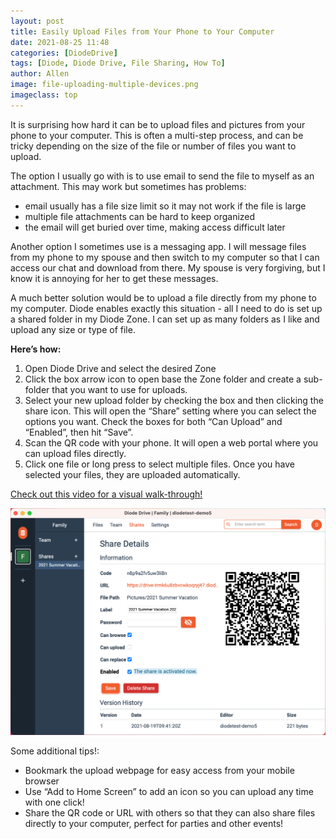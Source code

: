```yaml
---
layout: post
title: Easily Upload Files from Your Phone to Your Computer
date: 2021-08-25 11:48
categories: [DiodeDrive]
tags: [Diode, Diode Drive, File Sharing, How To]
author: Allen
image: file-uploading-multiple-devices.png
imageclass: top
---
```

It is surprising how hard it can be to upload files and pictures from your phone to your computer.  This is often a multi-step process, and can be tricky depending on the size of the file or number of files you want to upload.  

The option I usually go with is to use email to send the file to myself as an attachment.  This may work but sometimes has problems: 
* email usually has a file size limit so it may not work if the file is large
* multiple file attachments can be hard to keep organized
* the email will get buried over time, making access difficult later

Another option I sometimes use is a messaging app.  I will message files from my phone to my spouse and then switch to my computer so that I can access our chat and download from there.  My spouse is very forgiving, but I know it is annoying for her to get these messages.  

A much better solution would be to upload a file directly from my phone to my computer.  Diode enables exactly this situation - all I need to do is set up a shared folder in my Diode Zone.  I can set up as many folders as I like and upload any size or type of file.  

**Here’s how:**
1. Open Diode Drive and select the desired Zone
2. Click the box arrow icon to open base the Zone folder and create a sub-folder that you want to use for uploads.
3. Select your new upload folder by checking the box and then clicking the share icon.  This will open the “Share” setting where you can select the options you want.  Check the boxes for both “Can Upload” and “Enabled”, then hit “Save”.  
4. Scan the QR code with your phone.  It will open a web portal where you can upload files directly.
5. Click one file or long press to select multiple files.  Once you have selected your files, they are uploaded automatically.

<a href="https://vimeo.com/562684103">Check out this video for a visual walk-through!</a>

<p align="center"><a href="https://vimeo.com/562684103"><img src="images/blog/file-uploading-share-zone-2.png"></a></p>

Some additional tips!:
* Bookmark the upload webpage for easy access from your mobile browser
* Use “Add to Home Screen” to add an icon so you can upload any time with one click!
* Share the QR code or URL with others so that they can also share files directly to your computer, perfect for parties and other events!



